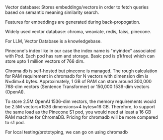 Vector database: Stores embeddings/vectors in order to fetch queries based on semantic meaning  similarity search.

Features for embeddings are generated during back-propogation.

Widely used vector database: chroma, weaviate, redis, faiss, pinecone.

For LLM, Vector Database is a knowledgebase.

Pinecone's index like in our case the index name is "myindex"  associated with Pod.
Each pod has ram and storage.
Basic pod is p1(free) which can store upto 1 million vectors of 768 dim.

Chroma db is self-hosted but pinecone is managed.
The rough calculation for RAM requirement in chromadb for N vectors with dimension dim is N×dim×4 bytes.
Approximately, 1 GB of RAM can store around 300,000 768-dim vectors (Sentence Transformer) or 150,000 1536-dim vectors (OpenAI).

To store 2.5M OpenAI 1536-dim vectors, the memory requirements would be 2.5M vectors×1536 dimensions×4 bytes≈16 GB.
Therefore, to support the same load as the Pinecone S1 pod, you would need at least a 16 GB RAM machine for ChromaDB. Pricing for chromadb will be more compared to s1 pod.

For local testing/prototyping, we can go on using chromadb
